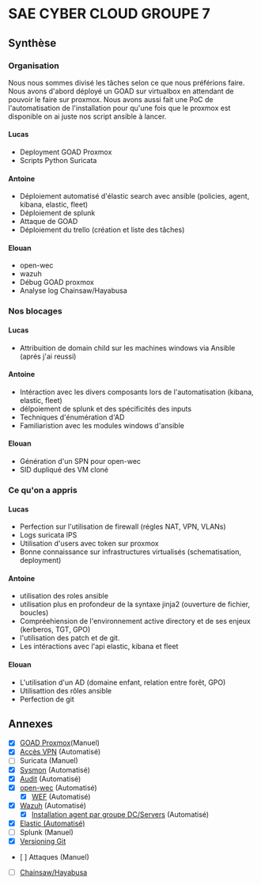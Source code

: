 # SAE CYBER CLOUD GROUPE 7

## Synthèse

### Organisation
Nous nous sommes divisé les tâches selon ce que nous préférions faire. Nous avons d'abord déployé un GOAD sur virtualbox en attendant de pouvoir le faire sur proxmox. Nous avons aussi fait une PoC de l'automatisation de l'installation pour qu'une fois que le proxmox est disponible on ai juste nos script ansible à lancer.

#### Lucas
- Deployment GOAD Proxmox
- Scripts Python Suricata

#### Antoine
- Déploiement automatisé d'élastic search avec ansible (policies, agent, kibana, elastic, fleet)
- Déploiement de splunk
- Attaque de GOAD
- Déploiement du trello (création et liste des tâches)

#### Elouan
- open-wec
- wazuh
- Débug GOAD proxmox
- Analyse log Chainsaw/Hayabusa 

### Nos blocages

#### Lucas
- Attribuition de domain child sur les machines windows via Ansible (aprés j'ai reussi)

#### Antoine
- Intéraction avec les divers composants lors de l'automatisation (kibana, elastic, fleet)
- délpoiement de splunk et des spécificités des inputs
- Techniques d'énumération d'AD
- Familiaristion avec les modules windows d'ansible

#### Elouan
- Génération d'un SPN pour open-wec
- SID dupliqué des VM cloné

### Ce qu'on a appris

#### Lucas
- Perfection sur l'utilisation de firewall (régles NAT, VPN, VLANs)
- Logs suricata IPS
- Utilisation d'users avec token sur proxmox
- Bonne connaissance sur infrastructures virtualisés (schematisation, deployment)

#### Antoine
- utilisation des roles ansible
- utilisation plus en profondeur de la syntaxe jinja2 (ouverture de fichier, boucles)
- Compréehiension de l'environnement active directory et de ses enjeux (kerberos, TGT, GPO)
- l'utilisation des patch et de git.
- Les intéractions avec l'api elastic, kibana et fleet

#### Elouan
- L'utilisation d'un AD (domaine enfant, relation entre forêt, GPO)
- Utilisattion des rôles ansible
- Perfection de git

## Annexes
- [x] [GOAD Proxmox](CR/goad_proxmox.pdf)(Manuel)
- [x] [Accès VPN](CR/vpn.md) (Automatisé)
- [ ] Suricata (Manuel)
- [x] [Sysmon](CR/sysmon.md) (Automatisé)
- [x] [Audit](CR/audit.md) (Automatisé)
- [x] [open-wec](CR/openwec.md) (Automatisé)
	- [x] [WEF](CR/wef.md) (Automatisé)
- [x] [Wazuh](CR/wazuh.md) (Automatisé)
	- [x] [Installation agent par groupe DC/Servers](CR/wazuh-agent.md) (Automatisé)
- [x] [Elastic (Automatisé)](CR/deploiement_elastic.md)
- [ ] Splunk (Manuel)
- [x] [Versioning Git](CR/git.md)
- [ ] Attaques (Manuel)
- [ ] [Chainsaw/Hayabusa](CR/log-analyze.md)